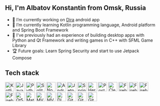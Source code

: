 ## Hi, I'm Albatov Konstantin from Omsk, Russia

- 🔭 I’m currently working on [Dira](https://github.com/AlbatovK/Dira) android app
- 🌱 I’m currently learning Kotlin programming language, Android platform and Spring Boot Framework
- 🔨 I've previously had an experience of building desktop apps with Python and Qt Framework and writing games in C++ with SFML Game Library
- 🏆 Future goals: Learn Spring Security and start to use Jetpack Compose

## Tech stack
<img  alt="Kotlin" height="30px" src="https://img.shields.io/static/v1?label=&message=KOTLIN&color=purple&style=for-the-badge" /> <img  alt="Java" height="30px" src="https://img.shields.io/static/v1?label=&message=Java&color=orange&style=for-the-badge" /> <img  alt="Python" height="30px" src="https://img.shields.io/static/v1?label=&message=Python&color=blue&style=for-the-badge" /> <img  alt="Sqlite" height="30px" src="https://img.shields.io/static/v1?label=&message=SQLite&color=red&style=for-the-badge" /> <img  alt="NoSql" height="30px" src="https://img.shields.io/static/v1?label=&message=NoSql&color=gray&style=for-the-badge" /> <img  alt="Android" height="30px" src="https://img.shields.io/static/v1?label=&message=Android&color=green&style=for-the-badge" />  <img  alt="Jetpack" height="30px" src="https://img.shields.io/static/v1?label=&message=Android Jetpack&color=brown&style=for-the-badge" /> <img  alt="Spring" height="30px" src="https://img.shields.io/static/v1?label=&message=Spring Web&color=darkgreen&style=for-the-badge" /> <img  alt="Heroku" height="30px" src="https://img.shields.io/static/v1?label=&message=Heroku&color=magenta&style=for-the-badge" /> <img  alt="Postman" height="30px" src="https://img.shields.io/static/v1?label=&message=Postman&color=darkorange&style=for-the-badge" /> <img  alt="Clean Architecture" height="30px" src="https://img.shields.io/static/v1?label=&message=Clean Architecture&color=brown&style=for-the-badge" /> <img  alt="Firebase" height="30px" src="https://img.shields.io/static/v1?label=&message=Firebase&color=yellow&style=for-the-badge" /> <img  alt="Firebase" height="30px" src="https://img.shields.io/static/v1?label=&message=Firebase Firestore&color=turquoise&style=for-the-badge" /> <img  alt="Firebase Authentication" height="30px" src="https://img.shields.io/static/v1?label=&message=Firebase Auth&color=purpel&style=for-the-badge" /> <img  alt="Firebase analytics" height="30px" src="https://img.shields.io/static/v1?label=&message=Firebase Analytics&color=blue&style=for-the-badge" /> <img  alt="Qt5" height="30px" src="https://img.shields.io/static/v1?label=&message=Qt5&color=green&style=for-the-badge" /> <img  alt="Material design" height="30px" src="https://img.shields.io/static/v1?label=&message=Material design&color=green&style=for-the-badge" /> <img  alt="MVVM" height="30px" src="https://img.shields.io/static/v1?label=&message=MVVM&color=red&style=for-the-badge" /> <img  alt="MVC" height="30px" src="https://img.shields.io/static/v1?label=&message=MVC&color=purple&style=for-the-badge" /> <img  alt="DI" height="30px" src="https://img.shields.io/static/v1?label=&message=DI&color=yellow&style=for-the-badge" /> <img alt="Github Actions" height="30px" src="https://img.shields.io/static/v1?label=&message=Github Actions&color=blue&style=for-the-badge" /> <img  alt="Git" height="30px" src="https://img.shields.io/static/v1?label=&message=Git&color=gray&style=for-the-badge" /> <img  alt="Github" height="30px" src="https://img.shields.io/static/v1?label=&message=Github&color=red&style=for-the-badge" />
